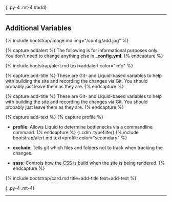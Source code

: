 {:.py-4 .mt-4 #add}
***


## Additional Variables

{% include bootstrap/image.md img="/config/add.jpg" %}

{% capture addalert %}
The following is for informational purposes only. You don't need to change anything else in **_config.yml**.
{% endcapture %}

{% include bootstrap/alert.md text=addalert color="info" %}

{% capture add-title %}
These are Git- and Liquid-based variables to help with building the site and recording the changes via Git. You should probably just leave them as they are. 
{% endcapture %}

{% capture add-title %}
These are Git- and Liquid-based variables to help with building the site and recording the changes via Git. You should probably just leave them as they are. 
{% endcapture %}

{% capture add-text %}
{% capture profile %}
- **profile**: Allows Liquid to determine bottlenecks via a commandline command.
{% endcapture %}
{:.cdm .typefilter}
{% include bootstrap/alert.md text=profile color="secondary" %}

- **exclude**: Tells git which files and folders not to track when tracking the changes. 

- **sass**: Controls how the CSS is build when the site is being rendered. 
{% endcapture %}

{% include bootstrap/card.md title=add-title text=add-text %}

{:.py-4 .mt-4}
***